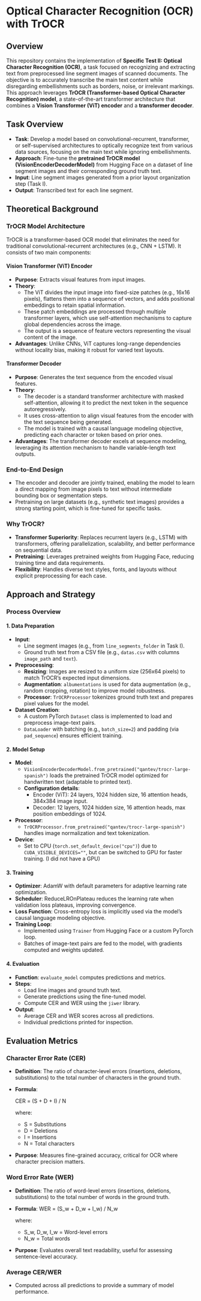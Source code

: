 # Optical Character Recognition (OCR) with TrOCR

## Overview
This repository contains the implementation of **Specific Test II: Optical Character Recognition (OCR)**, a task focused on recognizing and extracting text from preprocessed line segment images of scanned documents. The objective is to accurately transcribe the main text content while disregarding embellishments such as borders, noise, or irrelevant markings. This approach leverages **TrOCR (Transformer-based Optical Character Recognition) model**, a state-of-the-art transformer architecture that combines a **Vision Transformer (ViT) encoder** and a **transformer decoder**.

## Task Overview
- **Task**: Develop a model based on convolutional-recurrent, transformer, or self-supervised architectures to optically recognize text from various data sources, focusing on the main text while ignoring embellishments.
- **Approach**: Fine-tune the **pretrained TrOCR model (VisionEncoderDecoderModel)** from Hugging Face on a dataset of line segment images and their corresponding ground truth text.
- **Input**: Line segment images generated from a prior layout organization step (Task I).
- **Output**: Transcribed text for each line segment.

## Theoretical Background

### TrOCR Model Architecture
TrOCR is a transformer-based OCR model that eliminates the need for traditional convolutional-recurrent architectures (e.g., CNN + LSTM). It consists of two main components:

#### Vision Transformer (ViT) Encoder
- **Purpose**: Extracts visual features from input images.
- **Theory**:
  - The ViT divides the input image into fixed-size patches (e.g., 16x16 pixels), flattens them into a sequence of vectors, and adds positional embeddings to retain spatial information.
  - These patch embeddings are processed through multiple transformer layers, which use self-attention mechanisms to capture global dependencies across the image.
  - The output is a sequence of feature vectors representing the visual content of the image.
- **Advantages**: Unlike CNNs, ViT captures long-range dependencies without locality bias, making it robust for varied text layouts.

#### Transformer Decoder
- **Purpose**: Generates the text sequence from the encoded visual features.
- **Theory**:
  - The decoder is a standard transformer architecture with masked self-attention, allowing it to predict the next token in the sequence autoregressively.
  - It uses cross-attention to align visual features from the encoder with the text sequence being generated.
  - The model is trained with a causal language modeling objective, predicting each character or token based on prior ones.
- **Advantages**: The transformer decoder excels at sequence modeling, leveraging its attention mechanism to handle variable-length text outputs.

### End-to-End Design
- The encoder and decoder are jointly trained, enabling the model to learn a direct mapping from image pixels to text without intermediate bounding box or segmentation steps.
- Pretraining on large datasets (e.g., synthetic text images) provides a strong starting point, which is fine-tuned for specific tasks.

### Why TrOCR?
- **Transformer Superiority**: Replaces recurrent layers (e.g., LSTM) with transformers, offering parallelization, scalability, and better performance on sequential data.
- **Pretraining**: Leverages pretrained weights from Hugging Face, reducing training time and data requirements.
- **Flexibility**: Handles diverse text styles, fonts, and layouts without explicit preprocessing for each case.

## Approach and Strategy

### Process Overview
#### 1. Data Preparation
- **Input**:
  - Line segment images (e.g., from `line_segments_folder` in Task I).
  - Ground truth text from a CSV file (e.g., `datas.csv` with columns `image_path` and `text`).
- **Preprocessing**:
  - **Resizing**: Images are resized to a uniform size (256x64 pixels) to match TrOCR’s expected input dimensions.
  - **Augmentation**: `albumentations` is used for data augmentation (e.g., random cropping, rotation) to improve model robustness.
  - **Processor**: `TrOCRProcessor` tokenizes ground truth text and prepares pixel values for the model.
- **Dataset Creation**:
  - A custom PyTorch `Dataset` class is implemented to load and preprocess image-text pairs.
  - `DataLoader` with batching (e.g., `batch_size=2`) and padding (via `pad_sequence`) ensures efficient training.

#### 2. Model Setup
- **Model**:
  - `VisionEncoderDecoderModel.from_pretrained("qantev/trocr-large-spanish")` loads the pretrained TrOCR model optimized for handwritten text (adaptable to printed text).
  - **Configuration details**:
    - Encoder (ViT): 24 layers, 1024 hidden size, 16 attention heads, 384x384 image input.
    - Decoder: 12 layers, 1024 hidden size, 16 attention heads, max position embeddings of 1024.
- **Processor**:
  - `TrOCRProcessor.from_pretrained("qantev/trocr-large-spanish")` handles image normalization and text tokenization.
- **Device**:
  - Set to CPU (`torch.set_default_device("cpu")`) due to `CUDA_VISIBLE_DEVICES=""`, but can be switched to GPU for faster training. (I did not have a GPU)

#### 3. Training
- **Optimizer**: AdamW with default parameters for adaptive learning rate optimization.
- **Scheduler**: ReduceLROnPlateau reduces the learning rate when validation loss plateaus, improving convergence.
- **Loss Function**: Cross-entropy loss is implicitly used via the model’s causal language modeling objective.
- **Training Loop**:
  - Implemented using `Trainer` from Hugging Face or a custom PyTorch loop.
  - Batches of image-text pairs are fed to the model, with gradients computed and weights updated.

#### 4. Evaluation
- **Function**: `evaluate_model` computes predictions and metrics.
- **Steps**:
  - Load line images and ground truth text.
  - Generate predictions using the fine-tuned model.
  - Compute CER and WER using the `jiwer` library.
- **Output**:
  - Average CER and WER scores across all predictions.
  - Individual predictions printed for inspection.

## Evaluation Metrics
### Character Error Rate (CER)
- **Definition**: The ratio of character-level errors (insertions, deletions, substitutions) to the total number of characters in the ground truth.
- **Formula**:
  
  CER = (S + D + I) / N
  
  where:
  - S = Substitutions
  - D = Deletions
  - I = Insertions
  - N = Total characters
- **Purpose**: Measures fine-grained accuracy, critical for OCR where character precision matters.

### Word Error Rate (WER)
- **Definition**: The ratio of word-level errors (insertions, deletions, substitutions) to the total number of words in the ground truth.
- **Formula**:
  WER = (S_w + D_w + I_w) / N_w
  
  where:
  - S_w, D_w, I_w = Word-level errors
  - N_w = Total words
- **Purpose**: Evaluates overall text readability, useful for assessing sentence-level accuracy.

### Average CER/WER
- Computed across all predictions to provide a summary of model performance.
